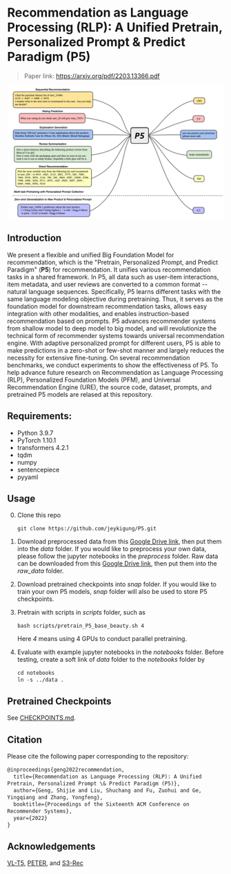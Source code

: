 # Recommendation as Language Processing (RLP): A Unified Pretrain, Personalized Prompt & Predict Paradigm (P5)

> Paper link: https://arxiv.org/pdf/2203.13366.pdf

![Teaser](pic/teaser.png)

## Introduction
We present a flexible and unified Big Foundation Model for recommendation, which is the "Pretrain, Personalized Prompt, and Predict Paradigm" (**P5**) for recommendation. It unifies various recommendation tasks in a shared framework. In P5, all data such as user-item interactions, item metadata, and user reviews are converted to a common format -- natural language sequences. Specifically, P5 learns different tasks with the same language modeling objective during pretraining. Thus, it serves as the foundation model for downstream recommendation tasks, allows easy integration with other modalities, and enables instruction-based recommendation based on prompts. P5 advances recommender systems from shallow model to deep model to big model, and will revolutionize the technical form of recommender systems towards universal recommendation engine. With adaptive personalized prompt for different users, P5 is able to make predictions in a zero-shot or few-shot manner and largely reduces the necessity for extensive fine-tuning. On several recommendation benchmarks, we conduct experiments to show the effectiveness of P5. To help advance future research on Recommendation as Language Processing (RLP), Personalized Foundation Models (PFM), and Universal Recommendation Engine (URE), the source code, dataset, prompts, and pretrained P5 models are relased at this repository.

## Requirements:
- Python 3.9.7
- PyTorch 1.10.1
- transformers 4.2.1
- tqdm
- numpy
- sentencepiece
- pyyaml


## Usage

0. Clone this repo

    ```
    git clone https://github.com/jeykigung/P5.git
    ```

1. Download preprocessed data from this [Google Drive link](https://drive.google.com/file/d/1qGxgmx7G_WB7JE4Cn_bEcZ_o_NAJLE3G/view?usp=sharing), then put them into the *data* folder. If you would like to preprocess your own data, please follow the jupyter notebooks in the *preprocess* folder. Raw data can be downloaded from this [Google Drive link](https://drive.google.com/file/d/1uE-_wpGmIiRLxaIy8wItMspOf5xRNF2O/view?usp=sharing), then put them into the *raw_data* folder.

   
2. Download pretrained checkpoints into *snap* folder. If you would like to train your own P5 models, *snap* folder will also be used to store P5 checkpoints.


3. Pretrain with scripts in *scripts* folder, such as

    ```
    bash scripts/pretrain_P5_base_beauty.sh 4
    ```
    
    Here *4* means using 4 GPUs to conduct parallel pretraining.
    
4. Evaluate with example jupyter notebooks in the *notebooks* folder. Before testing, create a soft link of *data* folder to the *notebooks* folder by
   
   ```
   cd notebooks
   ln -s ../data .
   ```


## Pretrained Checkpoints
See [CHECKPOINTS.md](snap/CHECKPOINTS.md).


## Citation

Please cite the following paper corresponding to the repository:
```
@inproceedings{geng2022recommendation,
  title={Recommendation as Language Processing (RLP): A Unified Pretrain, Personalized Prompt \& Predict Paradigm (P5)},
  author={Geng, Shijie and Liu, Shuchang and Fu, Zuohui and Ge, Yingqiang and Zhang, Yongfeng},
  booktitle={Proceedings of the Sixteenth ACM Conference on Recommender Systems},
  year={2022}
}
```

## Acknowledgements

[VL-T5](https://github.com/j-min/VL-T5), [PETER](https://github.com/lileipisces/PETER), and [S3-Rec](https://github.com/aHuiWang/CIKM2020-S3Rec)
